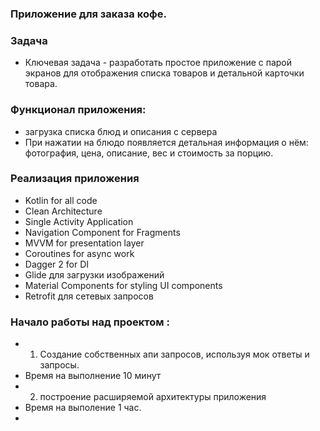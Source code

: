 
### Приложение для заказа кофе.

### Задача
- Ключевая задача - разработать простое приложение с парой экранов для отображения списка товаров и детальной карточки товара.



### Функционал приложения: 
- загрузка списка блюд и описания с сервера
- При нажатии на блюдо появляется детальная информация о нём: фотография, цена, описание, вес и стоимость за порцию.


### Реализация приложения
- Kotlin for all code
- Clean Architecture
- Single Activity Application
- Navigation Component for Fragments
- MVVM for presentation layer
- Coroutines for async work
- Dagger 2 for DI
- Glide для загрузки изображений
- Material Components for styling UI components
- Retrofit для сетевых запросов


### Начало работы над проектом :

- 1. Создание собственных апи запросов, используя мок ответы и запросы.
- Время на выполнение 10 минут
- 2. построение  расширяемой архитектуры приложения 
- Время на выполение 1 час.
- 

